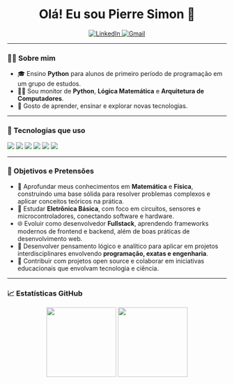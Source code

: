
<h1 align="center">Olá! Eu sou Pierre Simon 👋</h1>

<p align="center">
  <a href="https://www.linkedin.com/in/pierre-cavalcanti/" target="_blank">
    <img src="https://img.shields.io/badge/LinkedIn-blue?style=flat-square&logo=linkedin" alt="LinkedIn">
  </a>
  <a href="mailto:pierresimoncc@gmail.com">
    <img src="https://img.shields.io/badge/Gmail-red?style=flat-square&logo=gmail&logoColor=white" alt="Gmail">
  </a>
</p>

---

### 👨‍🏫 Sobre mim

- 🎓 Ensino **Python** para alunos de primeiro período de programação em um grupo de estudos.
- 👨‍💻 Sou monitor de **Python**, **Lógica Matemática** e **Arquitetura de Computadores**.
- 💬 Gosto de aprender, ensinar e explorar novas tecnologias.

---

### 🚀 Tecnologias que uso

<p>
  <img src="https://img.shields.io/badge/Python-3776AB?style=for-the-badge&logo=python&logoColor=white" />
  <img src="https://img.shields.io/badge/HTML5-E34F26?style=for-the-badge&logo=html5&logoColor=white" />
  <img src="https://img.shields.io/badge/CSS3-1572B6?style=for-the-badge&logo=css3&logoColor=white" />
  <img src="https://img.shields.io/badge/JavaScript-F7DF1E?style=for-the-badge&logo=javascript&logoColor=black" />
  <img src="https://img.shields.io/badge/Git-F05032?style=for-the-badge&logo=git&logoColor=white" />
  <img src="https://img.shields.io/badge/Linux-FCC624?style=for-the-badge&logo=linux&logoColor=black" />
</p>

---

### 🎯 Objetivos e Pretensões

- 📘 Aprofundar meus conhecimentos em **Matemática** e **Física**, construindo uma base sólida para resolver problemas complexos e aplicar conceitos teóricos na prática.
- 🔌 Estudar **Eletrônica Básica**, com foco em circuitos, sensores e microcontroladores, conectando software e hardware.
- 🌐 Evoluir como desenvolvedor **Fullstack**, aprendendo frameworks modernos de frontend e backend, além de boas práticas de desenvolvimento web.
- 🧠 Desenvolver pensamento lógico e analítico para aplicar em projetos interdisciplinares envolvendo **programação, exatas e engenharia**.
- 🚀 Contribuir com projetos open source e colaborar em iniciativas educacionais que envolvam tecnologia e ciência.

---

### 📈 Estatísticas GitHub

<p align="center">
  <img height="160em" src="https://github-readme-stats.vercel.app/api?username=kazukicasket&show_icons=true&theme=tokyonight" />
  <img height="160em" src="https://github-readme-stats.vercel.app/api/top-langs/?username=kazukicasket&layout=compact&theme=tokyonight"/>
</p>
